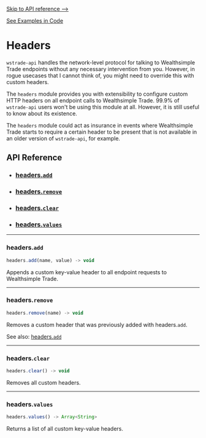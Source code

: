 
[Skip to API reference -->](#api-reference)

[See Examples in Code](/docs/headers/examples.js)

Headers
===
`wstrade-api` handles the network-level protocol for talking to Wealthsimple Trade endpoints without any necessary intervention from you. However, in rogue usecases that I cannot think of, you might need to override this with custom headers. 

The `headers` module provides you with extensibility to configure custom HTTP headers on all endpoint calls to Wealthsimple Trade. 99.9% of `wstrade-api` users won't be using this module at all. However, it is still useful to know about its existence.

The `headers` module could act as insurance in events where Wealthsimple Trade starts to require a certain header to be present that is not available in an older version of `wstrade-api`, for example.

<a id="#api-reference"></a>

API Reference
---
* ### [headers.`add`](#headers-add)
* ### [headers.`remove`](#headers-remove)
* ### [headers.`clear`](#headers-clear)
* ### [headers.`values`](#headers-values)
---

<a id="headers-add"></a>
### headers.`add`

```javascript
headers.add(name, value) -> void
```
Appends a custom key-value header to all endpoint requests to Wealthsimple Trade.

---

<a id="headers-remove"></a>
### headers.`remove`

```javascript
headers.remove(name) -> void
```
Removes a custom header that was previously added with headers.`add`.

See also: [headers.`add`](#headers-add)

---

<a id="headers-clear"></a>
### headers.`clear`

```javascript
headers.clear() -> void
```

Removes all custom headers.

---

<a id="headers-values"></a>
### headers.`values`

```javascript
headers.values() -> Array<String>
```

Returns a list of all custom key-value headers.
